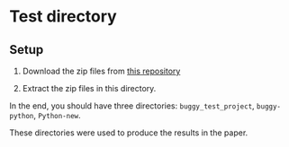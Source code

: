 # Test directory

## Setup

1. Download the zip files from [this repository](https://github.com/allenkaykay12/SPA_tests.git)

2. Extract the zip files in this directory.

In the end, you should have three directories: `buggy_test_project`, `buggy-python`, `Python-new`.

These directories were used to produce the results in the paper.
